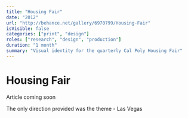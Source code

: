 ```yaml
---
title: "Housing Fair"
date: "2012"
url: "http://behance.net/gallery/6970799/Housing-Fair"
isVisible: false
categories: ["print", "design"]
roles: ["research", "design", "production"]
duration: "1 month"
summary: "Visual identity for the quarterly Cal Poly Housing Fair"
---
```


# Housing Fair

Article coming soon

The only direction provided was the theme - Las Vegas
